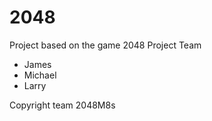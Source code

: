 # 2048
Project based on the game 2048
Project Team 
* James
* Michael
* Larry 

Copyright team 2048M8s